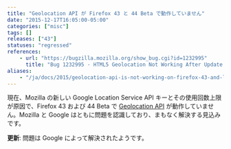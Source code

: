 ```yaml
---
title: "Geolocation API が Firefox 43 と 44 Beta で動作していません"
date: "2015-12-17T16:05:00-05:00"
categories: ["misc"]
tags: []
releases: ["43"]
statuses: "regressed"
references:
    - url: "https://bugzilla.mozilla.org/show_bug.cgi?id=1232995"
      title: "Bug 1232995 - HTML5 Geolocation Not Working After Update to version 43"
aliases:
    - "/ja/docs/2015/geolocation-api-is-not-working-on-firefox-43-and-later/"
---
```

現在、Mozilla の新しい Google Location Service API キーとその使用回数上限が原因で、Firefox 43 および 44 Beta で [Geolocation API](https://developer.mozilla.org/docs/Web/API/Geolocation) が動作していません。Mozilla と Google はともに問題を認識しており、まもなく解決する見込みです。

**更新**: 問題は Google によって解決されたようです。
